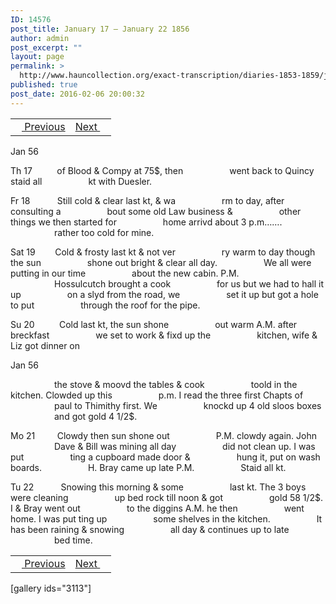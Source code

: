 ```yaml
---
ID: 14576
post_title: January 17 – January 22 1856
author: admin
post_excerpt: ""
layout: page
permalink: >
  http://www.hauncollection.org/exact-transcription/diaries-1853-1859/january-17-january-22-1856/
published: true
post_date: 2016-02-06 20:00:32
---
```

<table style="width: 100%;" align="center">
<tbody>
<tr>
<td><a href="http://www.hauncollection.org/version-2/diaries-1853-1859/january-13-january-17-1856/"><img src="https://lh3.googleusercontent.com/-EFJpxxNiPNw/VqgtWBCZrMI/AAAAAAAAAFU/WfY4lPFWWkg/s800-Ic42/Soeb-Plain-Arrows-8-10px.png" alt="" width="10" height="10" /> Previous</a></td>
<td style="text-align: right;"><a href="http://www.hauncollection.org/version-2/diaries-1853-1859/january-17-january-22-1856/">Next <img src="https://lh3.googleusercontent.com/-67k0cYlpXHw/VqgtWKz1MXI/AAAAAAAAAFU/k9PW_Piyurk/s800-Ic42/Soeb-Plain-Arrows-5-10px.png" alt="" width="10" height="10" /></a></td>
</tr>
</tbody>
</table>
Jan 56

Th 17          of Blood &amp; Compy at 75$, then
<span style="margin-left: 70px;">went back to Quincy staid all
<span style="margin-left: 70px;">kt with Duesler.</span></span>

Fr 18           Still cold &amp; clear last kt, &amp; wa
<span style="margin-left: 70px;">rm to day, after consulting a
<span style="margin-left: 70px;">bout some old Law business &amp;
<span style="margin-left: 70px;">other things we then started for
<span style="margin-left: 70px;">home arrivd about 3 p.m…….
<span style="margin-left: 70px;">rather too cold for mine.</span></span></span></span></span>

Sat 19        Cold &amp; frosty last kt &amp; not ver
<span style="margin-left: 70px;">ry warm to day though the sun
<span style="margin-left: 70px;">shone out bright &amp; clear all day.
<span style="margin-left: 70px;">We all were putting in our time
<span style="margin-left: 70px;">about the new cabin. P.M.
<span style="margin-left: 70px;">Hossulcutch brought a cook
<span style="margin-left: 70px;">for us but we had to hall it up
<span style="margin-left: 70px;">on a slyd from the road, we
<span style="margin-left: 70px;">set it up but got a hole to put
<span style="margin-left: 70px;">through the roof for the pipe.</span></span></span></span></span></span></span></span></span>

Su 20          Cold last kt, the sun shone
<span style="margin-left: 70px;">out warm A.M. after breckfast
<span style="margin-left: 70px;">we set to work &amp; fixd up the
<span style="margin-left: 70px;">kitchen, wife &amp; Liz got dinner on</span></span></span>

Jan 56

<span style="margin-left: 70px;">the stove &amp; moovd the tables &amp; cook
<span style="margin-left: 70px;">toold in the kitchen. Clowded up this
<span style="margin-left: 70px;">p.m. I read the three first Chapts of
<span style="margin-left: 70px;">paul to Thimithy first. We
<span style="margin-left: 70px;">knockd up 4 old sloos boxes
<span style="margin-left: 70px;">and got gold 4 1/2$.</span></span></span></span></span></span>

Mo 21         Clowdy then sun shone out
<span style="margin-left: 70px;">P.M. clowdy again. John
<span style="margin-left: 70px;">Dave &amp; Bill was mining all day
<span style="margin-left: 70px;">did not clean up. I was put
<span style="margin-left: 70px;">ting a cupboard made door &amp;
<span style="margin-left: 70px;">hung it, put on wash boards.
<span style="margin-left: 70px;">H. Bray came up late P.M.
<span style="margin-left: 70px;">Staid all kt.</span></span></span></span></span></span></span>

Tu 22           Snowing this morning &amp; some
<span style="margin-left: 70px;">last kt. The 3 boys were cleaning
<span style="margin-left: 70px;">up bed rock till noon &amp; got
<span style="margin-left: 70px;">gold 58 1/2$. I &amp; Bray went out
<span style="margin-left: 70px;">to the diggins A.M. he then
<span style="margin-left: 70px;">went home. I was put ting up
<span style="margin-left: 70px;">some shelves in the kitchen.
<span style="margin-left: 70px;">It has been raining &amp; snowing
<span style="margin-left: 70px;">all day &amp; continues up to late
<span style="margin-left: 70px;">bed time.</span></span></span></span></span></span></span></span></span>
<table style="width: 100%;" align="center">
<tbody>
<tr>
<td><a href="http://www.hauncollection.org/version-2/diaries-1853-1859/january-13-january-17-1856/"><img src="https://lh3.googleusercontent.com/-EFJpxxNiPNw/VqgtWBCZrMI/AAAAAAAAAFU/WfY4lPFWWkg/s800-Ic42/Soeb-Plain-Arrows-8-10px.png" alt="" width="10" height="10" /> Previous</a></td>
<td style="text-align: right;"><a href="http://www.hauncollection.org/version-2/diaries-1853-1859/january-17-january-22-1856/">Next <img src="https://lh3.googleusercontent.com/-67k0cYlpXHw/VqgtWKz1MXI/AAAAAAAAAFU/k9PW_Piyurk/s800-Ic42/Soeb-Plain-Arrows-5-10px.png" alt="" width="10" height="10" /></a></td>
</tr>
</tbody>
</table>
[gallery ids="3113"]